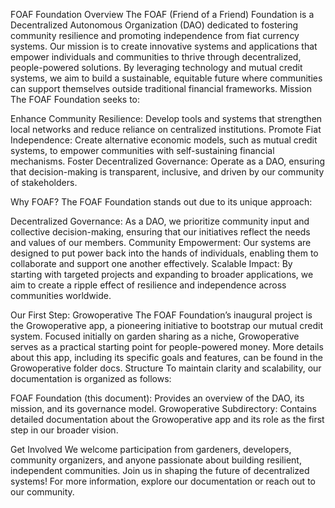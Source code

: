 FOAF Foundation
Overview
The FOAF (Friend of a Friend) Foundation is a Decentralized Autonomous Organization (DAO) dedicated to fostering community resilience and promoting independence from fiat currency systems. Our mission is to create innovative systems and applications that empower individuals and communities to thrive through decentralized, people-powered solutions. By leveraging technology and mutual credit systems, we aim to build a sustainable, equitable future where communities can support themselves outside traditional financial frameworks.
Mission
The FOAF Foundation seeks to:

Enhance Community Resilience: Develop tools and systems that strengthen local networks and reduce reliance on centralized institutions.
Promote Fiat Independence: Create alternative economic models, such as mutual credit systems, to empower communities with self-sustaining financial mechanisms.
Foster Decentralized Governance: Operate as a DAO, ensuring that decision-making is transparent, inclusive, and driven by our community of stakeholders.

Why FOAF?
The FOAF Foundation stands out due to its unique approach:

Decentralized Governance: As a DAO, we prioritize community input and collective decision-making, ensuring that our initiatives reflect the needs and values of our members.
Community Empowerment: Our systems are designed to put power back into the hands of individuals, enabling them to collaborate and support one another effectively.
Scalable Impact: By starting with targeted projects and expanding to broader applications, we aim to create a ripple effect of resilience and independence across communities worldwide.

Our First Step: Growoperative
The FOAF Foundation’s inaugural project is the Growoperative app, a pioneering initiative to bootstrap our mutual credit system. Focused initially on garden sharing as a niche, Growoperative serves as a practical starting point for people-powered money. More details about this app, including its specific goals and features, can be found in the Growoperative folder docs.
Structure
To maintain clarity and scalability, our documentation is organized as follows:

FOAF Foundation (this document): Provides an overview of the DAO, its mission, and its governance model.
Growoperative Subdirectory: Contains detailed documentation about the Growoperative app and its role as the first step in our broader vision.

Get Involved
We welcome participation from gardeners, developers, community organizers, and anyone passionate about building resilient, independent communities. Join us in shaping the future of decentralized systems! For more information, explore our documentation or reach out to our community.
